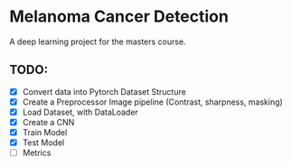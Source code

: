 # Melanoma Cancer Detection

A deep learning project for the masters course.

## TODO:

- [x] Convert data into Pytorch Dataset Structure
- [x] Create a Preprocessor Image pipeline (Contrast, sharpness, masking)
- [x] Load Dataset, with DataLoader
- [x] Create a CNN
- [x] Train Model
- [x] Test Model
- [ ] Metrics
